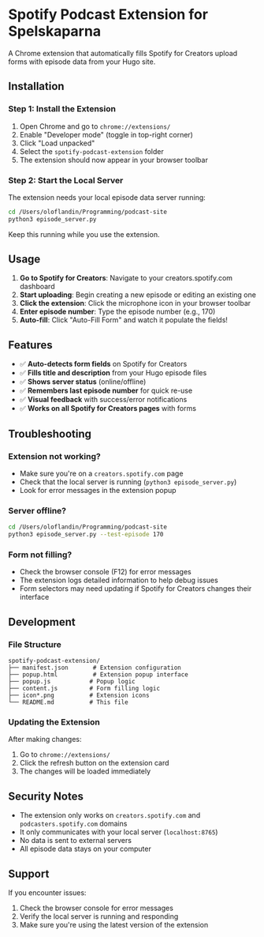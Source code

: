 # Spotify Podcast Extension for Spelskaparna

A Chrome extension that automatically fills Spotify for Creators upload forms with episode data from your Hugo site.

## Installation

### Step 1: Install the Extension

1. Open Chrome and go to `chrome://extensions/`
2. Enable "Developer mode" (toggle in top-right corner)
3. Click "Load unpacked"
4. Select the `spotify-podcast-extension` folder
5. The extension should now appear in your browser toolbar

### Step 2: Start the Local Server

The extension needs your local episode data server running:

```bash
cd /Users/oloflandin/Programming/podcast-site
python3 episode_server.py
```

Keep this running while you use the extension.

## Usage

1. **Go to Spotify for Creators**: Navigate to your creators.spotify.com dashboard
2. **Start uploading**: Begin creating a new episode or editing an existing one
3. **Click the extension**: Click the microphone icon in your browser toolbar
4. **Enter episode number**: Type the episode number (e.g., 170)
5. **Auto-fill**: Click "Auto-Fill Form" and watch it populate the fields!

## Features

- ✅ **Auto-detects form fields** on Spotify for Creators
- ✅ **Fills title and description** from your Hugo episode files
- ✅ **Shows server status** (online/offline)
- ✅ **Remembers last episode number** for quick re-use
- ✅ **Visual feedback** with success/error notifications
- ✅ **Works on all Spotify for Creators pages** with forms

## Troubleshooting

### Extension not working?
- Make sure you're on a `creators.spotify.com` page
- Check that the local server is running (`python3 episode_server.py`)
- Look for error messages in the extension popup

### Server offline?
```bash
cd /Users/oloflandin/Programming/podcast-site
python3 episode_server.py --test-episode 170
```

### Form not filling?
- Check the browser console (F12) for error messages
- The extension logs detailed information to help debug issues
- Form selectors may need updating if Spotify for Creators changes their interface

## Development

### File Structure
```
spotify-podcast-extension/
├── manifest.json       # Extension configuration
├── popup.html          # Extension popup interface
├── popup.js           # Popup logic
├── content.js         # Form filling logic
├── icon*.png          # Extension icons
└── README.md          # This file
```

### Updating the Extension
After making changes:
1. Go to `chrome://extensions/`
2. Click the refresh button on the extension card
3. The changes will be loaded immediately

## Security Notes

- The extension only works on `creators.spotify.com` and `podcasters.spotify.com` domains
- It only communicates with your local server (`localhost:8765`)
- No data is sent to external servers
- All episode data stays on your computer

## Support

If you encounter issues:
1. Check the browser console for error messages
2. Verify the local server is running and responding
3. Make sure you're using the latest version of the extension